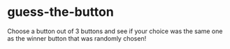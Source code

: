 # guess-the-button
Choose a button out of 3 buttons and see if your choice was the same one as the winner button that was randomly chosen!
